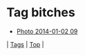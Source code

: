 <!--
title: Tag bitches
date: 2020-06-28T15:26:59.196Z
tags:
-->
# Tag bitches

 * [Photo 2014-01-02 09](71951124722.md)

| [Tags](tags.md) | [Top](index.md) |
